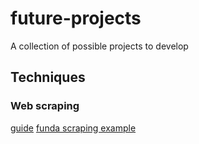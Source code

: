 # future-projects
A collection of possible projects to develop

## Techniques

### Web scraping
[guide](https://medium.freecodecamp.org/the-ultimate-guide-to-web-scraping-with-node-js-daa2027dcd3)
[funda scraping example](https://github.com/khpeek/funda-scraper)
